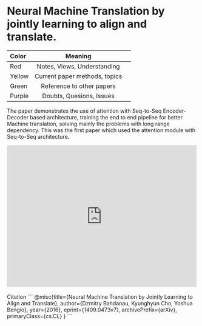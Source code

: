 # Neural Machine Translation by jointly learning to align and translate.



| **Color**      | **Meaning** |      | 
| :---        |    :----:   |          ---: |
| Red      |  Notes, Views, Understanding        |    |
| Yellow      | Current paper methods, topics       |    |
| Green      | Reference to other papers       |    |
| Purple      | Doubts, Quesions, Issues       |    |


The paper demonstrates the use of attention with Seq-to-Seq Encoder-Decoder based architecture, training the end to end pipeline for better Machine translation, solving mainly the problems with long range dependency. This was the first paper which used the attention module  with Seq-to-Seq architecture. 


<embed src="https://drive.google.com/viewerng/viewer?embedded=true&url=https://raw.githubusercontent.com/prajinkhadka/annotated-papers/main/NMT_ALIGN_TRANSLATE-compressed.pdf" width="500" height="375">

<br>
<br>
Citation 
```
@misc{title={Neural Machine Translation by Jointly Learning to Align and Translate}, 
      author={Dzmitry Bahdanau, Kyunghyun Cho, Yoshua Bengio},
      year={2016},
      eprint={1409.0473v7},
      archivePrefix={arXiv},
      primaryClass={cs.CL}
} 
```
